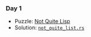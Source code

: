 ### Day 1
* Puzzle: [Not Quite Lisp](https://adventofcode.com/2015/day/1)
* Solution: [`not_quite_list.rs`](day-01/not_quite_list.rs)
